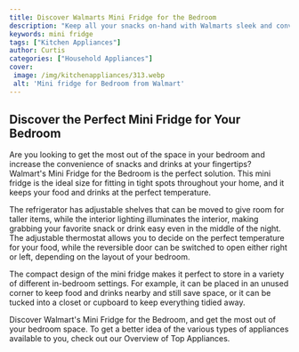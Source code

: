 ```yaml
---
title: Discover Walmarts Mini Fridge for the Bedroom
description: "Keep all your snacks on-hand with Walmarts sleek and convenient mini fridge for the bedroom Perfect for small spaces this fridge is the ultimate way to upgrade your late-night snacks"
keywords: mini fridge
tags: ["Kitchen Appliances"]
author: Curtis
categories: ["Household Appliances"]
cover: 
 image: /img/kitchenappliances/313.webp
 alt: 'Mini fridge for Bedroom from Walmart'
---
```

## Discover the Perfect Mini Fridge for Your Bedroom

Are you looking to get the most out of the space in your bedroom and increase the convenience of snacks and drinks at your fingertips? Walmart's Mini Fridge for the Bedroom is the perfect solution. This mini fridge is the ideal size for fitting in tight spots throughout your home, and it keeps your food and drinks at the perfect temperature.

The refrigerator has adjustable shelves that can be moved to give room for taller items, while the interior lighting illuminates the interior, making grabbing your favorite snack or drink easy even in the middle of the night. The adjustable thermostat allows you to decide on the perfect temperature for your food, while the reversible door can be switched to open either right or left, depending on the layout of your bedroom.

The compact design of the mini fridge makes it perfect to store in a variety of different in-bedroom settings. For example, it can be placed in an unused corner to keep food and drinks nearby and still save space, or it can be tucked into a closet or cupboard to keep everything tidied away.

Discover Walmart's Mini Fridge for the Bedroom, and get the most out of your bedroom space. To get a better idea of the various types of appliances available to you, check out our Overview of Top Appliances.
